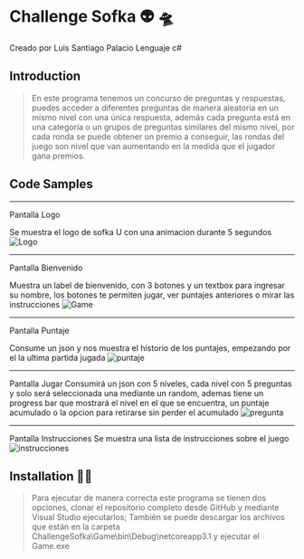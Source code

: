 # Challenge Sofka :alien: :flying_saucer:
Creado por Luis Santiago Palacio
Lenguaje c#

## Introduction

> En este programa tenemos un concurso de preguntas y respuestas, puedes acceder a diferentes preguntas de manera aleatoria en un mismo nivel con una única respuesta, además cada pregunta está en una categoría o un grupos de
preguntas similares del mismo nivel, por cada ronda se puede obtener un premio a conseguir,
las rondas del juego son nivel que van aumentando en la medida que el jugador gana premios.

## Code Samples

****************
Pantalla Logo

Se muestra el logo de sofka U con una animacion durante 5 segundos
![Logo](https://user-images.githubusercontent.com/66145871/135860358-fe45b9be-ea14-4a72-844f-372b19d9ba35.png)

***********************
Pantalla Bienvenido

Muestra un label de bienvenido, con 3 botones y un textbox para ingresar su nombre, los botones te permiten jugar, ver puntajes anteriores o mirar las instrucciones
![Game](https://user-images.githubusercontent.com/66145871/135860400-32703e33-7cac-44a8-b993-eb6720bede13.png)

*******************
Pantalla Puntaje

Consume un json y nos muestra el historio de los puntajes, empezando por el la ultima partida jugada
![puntaje](https://user-images.githubusercontent.com/66145871/135860430-33c31d49-b8d1-4e11-af8f-3c7dae2c6bb5.png)

********************
Pantalla Jugar
Consumirá un json con 5 niveles, cada nivel con 5 preguntas y solo será seleccionada una mediante un random, ademas tiene un progress bar que mostrará el nivel en el que se encuentra, un puntaje acumulado o la opcion para retirarse sin perder el acumulado
![pregunta](https://user-images.githubusercontent.com/66145871/135860460-37fd8562-8cd0-4098-996a-8c3f582b94c3.png)

********************
Pantalla Instrucciones
Se muestra una lista de instrucciones sobre el juego
![instrucciones](https://user-images.githubusercontent.com/66145871/135860613-fa594281-a5a3-453e-8943-654aa87e2bef.png)


## Installation :mechanic:

> Para ejecutar de manera correcta este programa se tienen dos opciones, clonar el repositorio completo desde GitHub y mediante Visual Studio ejecutarlos; También se puede descargar los archivos que están en la carpeta ChallengeSofka\Game\bin\Debug\netcoreapp3.1 y ejecutar el Game.exe
